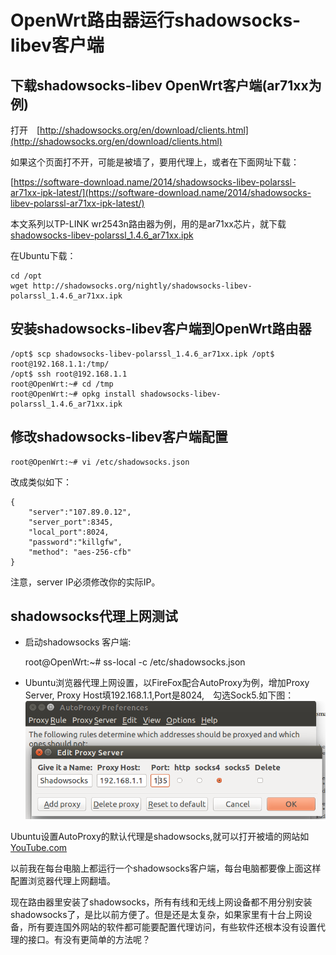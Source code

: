 # OpenWrt路由器运行shadowsocks-libev客户端

## 下载shadowsocks-libev OpenWrt客户端(ar71xx为例)

打开　[http://shadowsocks.org/en/download/clients.html](http://shadowsocks.org/en/download/clients.html)

如果这个页面打不开，可能是被墙了，要用代理上，或者在下面网址下载：

[https://software-download.name/2014/shadowsocks-libev-polarssl-ar71xx-ipk-latest/](https://software-download.name/2014/shadowsocks-libev-polarssl-ar71xx-ipk-latest/)

本文系列以TP-LINK wr2543n路由器为例，用的是ar71xx芯片，就下载　[shadowsocks-libev-polarssl_1.4.6_ar71xx.ipk](http://shadowsocks.org/nightly/shadowsocks-libev-polarssl_1.4.6_ar71xx.ipk)

在Ubuntu下载：

	cd /opt
	wget http://shadowsocks.org/nightly/shadowsocks-libev-polarssl_1.4.6_ar71xx.ipk

## 安装shadowsocks-libev客户端到OpenWrt路由器

	/opt$ scp shadowsocks-libev-polarssl_1.4.6_ar71xx.ipk /opt$ root@192.168.1.1:/tmp/
	/opt$ ssh root@192.168.1.1
	root@OpenWrt:~# cd /tmp
	root@OpenWrt:~# opkg install shadowsocks-libev-polarssl_1.4.6_ar71xx.ipk
	
## 修改shadowsocks-libev客户端配置	
	root@OpenWrt:~# vi /etc/shadowsocks.json
	
改成类似如下：

	{
	    "server":"107.89.0.12",
	    "server_port":8345,
	    "local_port":8024,
	    "password":"killgfw",
	    "method": "aes-256-cfb"
	}

注意，server IP必须修改你的实际IP。

## shadowsocks代理上网测试
- 启动shadowsocks 客户端:

	root@OpenWrt:~# ss-local -c /etc/shadowsocks.json
	
- Ubuntu浏览器代理上网设置，以FireFox配合AutoProxy为例，增加Proxy Server, Proxy Host填192.168.1.1,Port是8024,　勾选Sock5.如下图：
	![](images/3.3.autoproxy.png)
	
Ubuntu设置AutoProxy的默认代理是shadowsocks,就可以打开被墙的网站如[YouTube.com](http://www.youtube.com)


以前我在每台电脑上都运行一个shadowsocks客户端，每台电脑都要像上面这样配置浏览器代理上网翻墙。

现在路由器里安装了shadowsocks，所有有线和无线上网设备都不用分别安装shadowsocks了，是比以前方便了。但是还是太复杂，如果家里有十台上网设备，所有要连国外网站的软件都可能要配置代理访问，有些软件还根本没有设置代理的接口。有没有更简单的方法呢？




